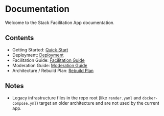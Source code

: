 # Documentation

Welcome to the Stack Facilitation App documentation.

## Contents

- Getting Started: [Quick Start](./QUICK_START.md)
- Deployment: [Deployment](./DEPLOYMENT.md)
- Facilitation Guide: [Facilitation Guide](./FACILITATION_GUIDE.md)
- Moderation Guide: [Moderation Guide](./MODERATION_GUIDE.md)
- Architecture / Rebuild Plan: [Rebuild Plan](./REBUILD_PLAN.md)

## Notes

- Legacy infrastructure files in the repo root (like `render.yaml` and `docker-compose.yml`) target an older architecture and are not used by the current app.
